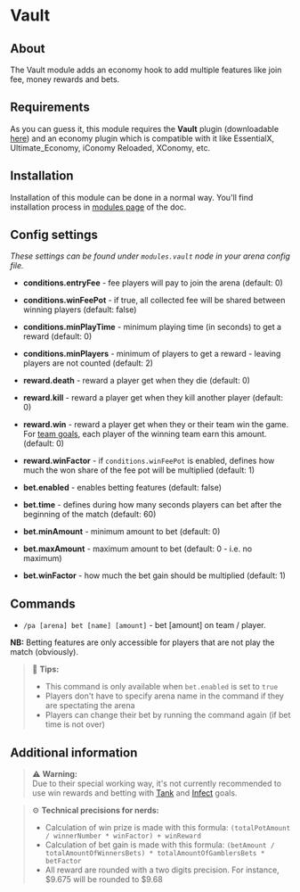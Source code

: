 # Vault

## About

The Vault module adds an economy hook to add multiple features like join fee, money rewards and bets.


## Requirements

As you can guess it, this module requires the **Vault** plugin (downloadable [here](https://www.spigotmc.org/resources/vault.34315/))
and an economy plugin which is compatible with it like EssentialX, Ultimate_Economy, iConomy Reloaded, XConomy, etc.

## Installation

Installation of this module can be done in a normal way. You'll find installation process in [modules page](../modules.md#installing-modules) of the doc.

## Config settings

*These settings can be found under `modules.vault` node in your arena config file.*

- **conditions.entryFee** \- fee players will pay to join the arena (default: 0)
- **conditions.winFeePot** \- if true, all collected fee will be shared between winning players (default: false)
- **conditions.minPlayTime** \- minimum playing time (in seconds) to get a reward (default: 0)
- **conditions.minPlayers** \- minimum of players to get a reward - leaving players are not counted (default: 2)


- **reward.death** \- reward a player get when they die (default: 0)
- **reward.kill** \- reward a player get when they kill another player (default: 0)
- **reward.win** \- reward a player get when they or their team win the game. For [team goals](../goals.md), each player of the winning 
team earn this amount. (default: 0)
- **reward.winFactor** \- if `conditions.winFeePot` is enabled, defines how much the won share of the fee pot will be multiplied (default: 1)


- **bet.enabled** \- enables betting features (default: false)
- **bet.time** \- defines during how many seconds players can bet after the beginning of the match (default: 60)
- **bet.minAmount** \- minimum amount to bet (default: 0)
- **bet.maxAmount** \- maximum amount to bet (default: 0 - i.e. no maximum)
- **bet.winFactor** \- how much the bet gain should be multiplied (default: 1)

## Commands

- `/pa [arena] bet [name] [amount]` \- bet [amount] on team / player. 

**NB:** Betting features are only accessible for players that are not play the match (obviously).

> 🚩 **Tips:**
> * This command is only available when `bet.enabled` is set to `true`
> * Players don't have to specify arena name in the command if they are spectating the arena
> * Players can change their bet by running the command again (if bet time is not over)

## Additional information

> ⚠️ **Warning:**  
> Due to their special working way, it's not currently recommended to use win rewards and betting with 
> [Tank](../goals/tank.md) and [Infect](../goals/infect.md) goals.

> ⚙️ **Technical precisions for nerds:**
> * Calculation of win prize is made with this formula: `(totalPotAmount / winnerNumber * winFactor) + winReward`
> * Calculation of bet gain is made with this formula: `(betAmount / totalAmountOfWinnersBets) * totalAmountOfGamblersBets * betFactor`
> * All reward are rounded with a two digits precision. For instance, $9.675 will be rounded to $9.68
